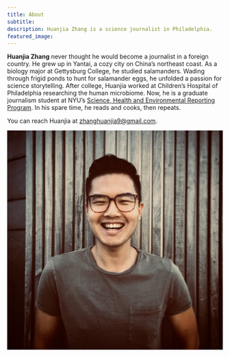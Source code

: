 ```yaml
---
title: About
subtitle:
description: Huanjia Zhang is a science journalist in Philadelphia.
featured_image:
---
```


**Huanjia Zhang** never thought he would become a journalist in a foreign country. He grew up in Yantai, a cozy city on China’s northeast coast. As a biology major at Gettysburg College, he studied salamanders. Wading through frigid ponds to hunt for salamander eggs, he unfolded a passion for science storytelling. After college, Huanjia worked at Children’s Hospital of Philadelphia researching the human microbiome. Now, he is a graduate journalism student at NYU’s [Science, Health and Environmental Reporting Program](https://journalism.nyu.edu/graduate/programs/science-health-and-environmental-reporting/). In his spare time, he reads and cooks, then repeats.

You can reach Huanjia at zhanghuanjia9@gmail.com.

![](/images/HZ_headshot.jpg)
